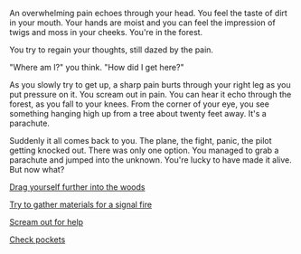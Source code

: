 An overwhelming pain echoes through your head. You feel the taste of dirt in your mouth. Your hands are moist and you can feel the impression of twigs and moss in your cheeks. You're in the forest.

You try to regain your thoughts, still dazed by the pain.

"Where am I?" you think. "How did I get here?"

As you slowly try to get up, a sharp pain burts through your right leg as you put pressure on it. You scream out in pain. You can hear it echo through the forest, as you fall to your knees. From the corner of your eye, you see something hanging high up from a tree about twenty feet away. It's a parachute.

Suddenly it all comes back to you. The plane, the fight, panic, the pilot getting knocked out. There was only one option. You managed to grab a parachute and jumped into the unknown. You're lucky to have made it alive. But now what?

[Drag yourself further into the woods](drag/drag.md)

[Try to gather materials for a signal fire](fire/fire.md)

[Scream out for help](scream/scream.md)

[Check pockets](pockets/pockets.md)
